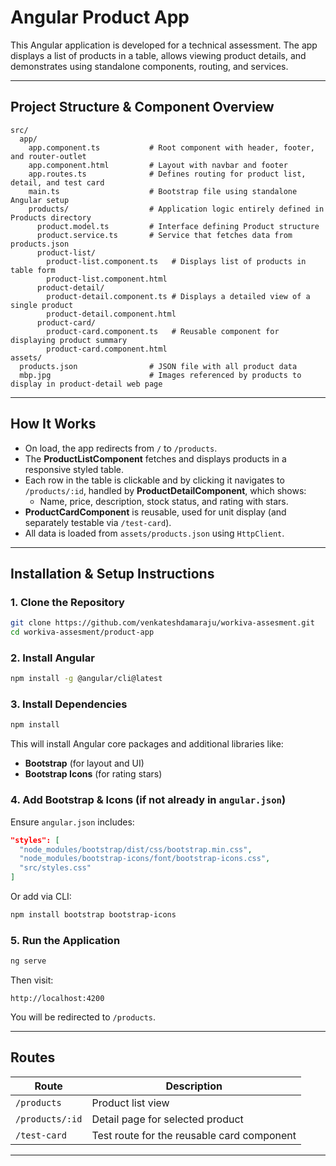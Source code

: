 
# Angular Product App

This Angular application is developed for a technical assessment. The app displays a list of products in a table, allows viewing product details, and demonstrates using standalone components, routing, and services.

---

## Project Structure & Component Overview

```
src/
  app/
    app.component.ts           # Root component with header, footer, and router-outlet
    app.component.html         # Layout with navbar and footer
    app.routes.ts              # Defines routing for product list, detail, and test card
    main.ts                    # Bootstrap file using standalone Angular setup
    products/                  # Application logic entirely defined in Products directory
      product.model.ts         # Interface defining Product structure
      product.service.ts       # Service that fetches data from products.json
      product-list/
        product-list.component.ts   # Displays list of products in table form
        product-list.component.html
      product-detail/
        product-detail.component.ts # Displays a detailed view of a single product
        product-detail.component.html
      product-card/
        product-card.component.ts   # Reusable component for displaying product summary
        product-card.component.html
assets/
  products.json                # JSON file with all product data
  mbp.jpg                      # Images referenced by products to display in product-detail web page
```

---

## How It Works

- On load, the app redirects from `/` to `/products`.
- The **ProductListComponent** fetches and displays products in a responsive styled table.
- Each row in the table is clickable and by clicking it navigates to `/products/:id`, handled by **ProductDetailComponent**, which shows:
  - Name, price, description, stock status, and rating with stars.
- **ProductCardComponent** is reusable, used for unit display (and separately testable via `/test-card`).
- All data is loaded from `assets/products.json` using `HttpClient`.

---

## Installation & Setup Instructions

### 1. Clone the Repository

```bash
git clone https://github.com/venkateshdamaraju/workiva-assesment.git
cd workiva-assesment/product-app
```

### 2. Install Angular

```bash
npm install -g @angular/cli@latest
```

### 3. Install Dependencies

```bash
npm install
```

This will install Angular core packages and additional libraries like:
- **Bootstrap** (for layout and UI)
- **Bootstrap Icons** (for rating stars)

### 4. Add Bootstrap & Icons (if not already in `angular.json`)

Ensure `angular.json` includes:

```json
"styles": [
  "node_modules/bootstrap/dist/css/bootstrap.min.css",
  "node_modules/bootstrap-icons/font/bootstrap-icons.css",
  "src/styles.css"
]
```

Or add via CLI:

```bash
npm install bootstrap bootstrap-icons
```

### 5. Run the Application

```bash
ng serve
```

Then visit:
```
http://localhost:4200
```

You will be redirected to `/products`.

---

##  Routes

| Route          | Description                             |
|----------------|-----------------------------------------|
| `/products`    | Product list view                       |
| `/products/:id`| Detail page for selected product         |
| `/test-card`   | Test route for the reusable card component |

---
